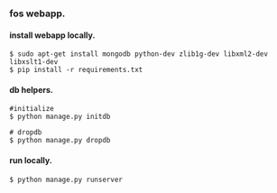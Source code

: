 ### fos webapp.

#### install webapp locally.
```
$ sudo apt-get install mongodb python-dev zlib1g-dev libxml2-dev libxslt1-dev
$ pip install -r requirements.txt
```

#### db helpers.
```
#initialize
$ python manage.py initdb

# dropdb
$ python manage.py dropdb
```

#### run locally.
```
$ python manage.py runserver
```